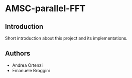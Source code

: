 # AMSC-parallel-FFT
## Introduction 
<p>Short introduction about this project and its implementations. </p>

## Authors
* Andrea Ortenzi
* Emanuele Broggini

